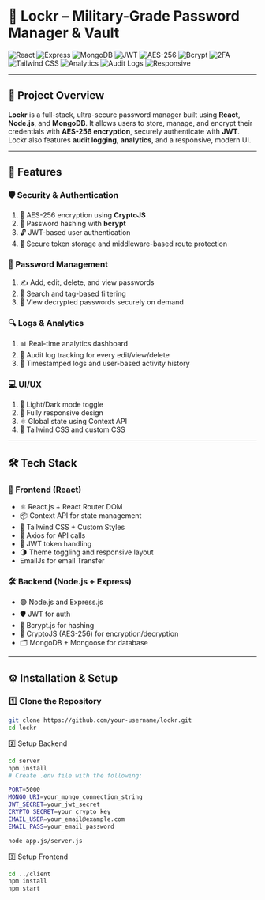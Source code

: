 # 🔐 Lockr – Military-Grade Password Manager & Vault

![React](https://img.shields.io/badge/React-18-blue)
![Express](https://img.shields.io/badge/Express.js-Backend-green)
![MongoDB](https://img.shields.io/badge/Database-MongoDB-brightgreen)
![JWT](https://img.shields.io/badge/Auth-JWT-yellow)
![AES-256](https://img.shields.io/badge/Encryption-AES256-darkblue)
![Bcrypt](https://img.shields.io/badge/Hashing-Bcrypt-orange)
![2FA](https://img.shields.io/badge/Security-2FA-critical)
![Tailwind CSS](https://img.shields.io/badge/Styling-TailwindCSS-lightblue)
![Analytics](https://img.shields.io/badge/Feature-Analytics-purple)
![Audit Logs](https://img.shields.io/badge/Logging-Audit%20Trail-important)
![Responsive](https://img.shields.io/badge/Responsive-Mobile%20Ready-blueviolet)

---

## 📌 Project Overview

**Lockr** is a full-stack, ultra-secure password manager built using **React**, **Node.js**, and **MongoDB**. It allows users to store, manage, and encrypt their credentials with **AES-256 encryption**, securely authenticate with **JWT**. Lockr also features **audit logging**, **analytics**, and a responsive, modern UI.

---

## 🚀 Features

### 🛡 Security & Authentication
1. 🔐 AES-256 encryption using **CryptoJS**
2. 🔑 Password hashing with **bcrypt**
3. 🔓 JWT-based user authentication
4. 🧠 Secure token storage and middleware-based route protection

### 🧰 Password Management
1. ✍️ Add, edit, delete, and view passwords
2. 🧾 Search and tag-based filtering
3. 🧮 View decrypted passwords securely on demand

### 🔍 Logs & Analytics
1. 📊 Real-time analytics dashboard
2. 📜 Audit log tracking for every edit/view/delete
3. 📅 Timestamped logs and user-based activity history

### 💻 UI/UX
1. 🌙 Light/Dark mode toggle
2. 📱 Fully responsive design
3. ⚛️ Global state using Context API
4. 🎨 Tailwind CSS and custom CSS

---

## 🛠️ Tech Stack

### 🔧 Frontend (React)
- ⚛️ React.js + React Router DOM
- 📦 Context API for state management
- 🎨 Tailwind CSS + Custom Styles
- 🔄 Axios for API calls
- 🔐 JWT token handling
- 🌗 Theme toggling and responsive layout
- EmailJs for email Transfer

### 🛠 Backend (Node.js + Express)
- 🟢 Node.js and Express.js
- 🛡 JWT for auth
- 🔑 Bcrypt.js for hashing
- 🔐 CryptoJS (AES-256) for encryption/decryption
- 🗂 MongoDB + Mongoose for database


---

## ⚙️ Installation & Setup

### 1️⃣ Clone the Repository
```sh
git clone https://github.com/your-username/lockr.git
cd lockr
```

2️⃣ Setup Backend
```sh
cd server
npm install
# Create .env file with the following:
```

```sh
PORT=5000
MONGO_URI=your_mongo_connection_string
JWT_SECRET=your_jwt_secret
CRYPTO_SECRET=your_crypto_key
EMAIL_USER=your_email@example.com
EMAIL_PASS=your_email_password
```

```sh
node app.js/server.js
```

3️⃣ Setup Frontend
```sh
cd ../client
npm install
npm start
```



